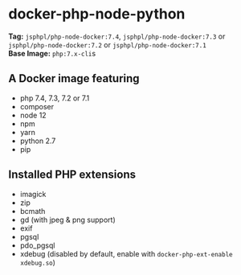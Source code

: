 # docker-php-node-python

**Tag:** `jsphpl/php-node-docker:7.4`, `jsphpl/php-node-docker:7.3` or `jsphpl/php-node-docker:7.2` or `jsphpl/php-node-docker:7.1`<br/>
**Base Image:** `php:7.x-cli`s

## A Docker image featuring
- php 7.4, 7.3, 7.2 or 7.1
- composer
- node 12
- npm
- yarn
- python 2.7
- pip

## Installed PHP extensions
- imagick
- zip
- bcmath
- gd (with jpeg & png support)
- exif
- pgsql
- pdo_pgsql
- xdebug (disabled by default, enable with `docker-php-ext-enable xdebug.so`)
